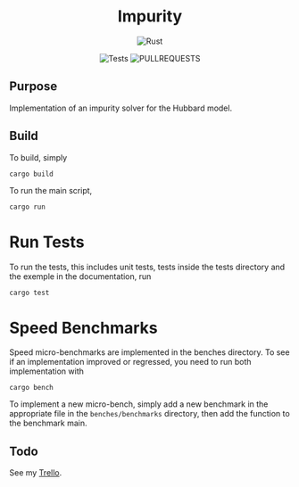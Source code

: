<div align="center">

# Impurity

![Rust](https://img.shields.io/badge/rust-%23000000.svg?style=for-the-badge&logo=rust&logoColor=white)

![Tests](https://img.shields.io/github/actions/workflow/status/Duumbo/impurity/rust.yml?color=%23a3d1af&style=for-the-badge)<!-- ![release](https://img.shields.io/github/v/tag/Duumbo/impurity?color=blue&style=for-the-badge) -->
![PULLREQUESTS](https://img.shields.io/github/issues-pr-closed/Duumbo/impurity?color=pink&style=for-the-badge) <!-- ![CRATES](https://img.shields.io/crates/v/pfapack?style=for-the-badge) -->

</div>

## Purpose
Implementation of an impurity solver for the Hubbard model.

## Build
To build, simply
```shell
cargo build
```
To run the main script,
```shell
cargo run
```

# Run Tests
To run the tests, this includes unit tests, tests inside the tests directory and
the exemple in the documentation, run
```shell
cargo test
```

# Speed Benchmarks
Speed micro-benchmarks are implemented in the benches directory. To see if an
implementation improved or regressed, you need to run both implementation with
```shell
cargo bench
```
To implement a new micro-bench, simply add a new benchmark in the appropriate
file in the `benches/benchmarks` directory, then add the function to the
benchmark main.

## Todo
See my [Trello](https://trello.com/b/hCw6jDse/impurity-solver).
